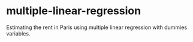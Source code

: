 # multiple-linear-regression
Estimating the rent in Paris using multiple linear regression with dummies variables.
